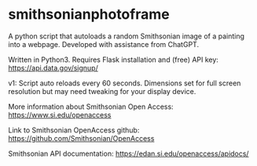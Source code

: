 # smithsonianphotoframe
A python script that autoloads a random Smithsonian image of a painting into a webpage. Developed with assistance from ChatGPT.

Written in Python3. Requires Flask installation and (free) API key: https://api.data.gov/signup/

v1: Script auto reloads every 60 seconds. Dimensions set for full screen resolution but may need tweaking for your display device.

More information about Smithsonian Open Access: https://www.si.edu/openaccess

Link to Smithsonian OpenAccess github: https://github.com/Smithsonian/OpenAccess

Smithsonian API documentation: https://edan.si.edu/openaccess/apidocs/
